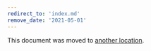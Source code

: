 ```yaml
---
redirect_to: 'index.md'
remove_date: '2021-05-01'
---
```


This document was moved to [another location](index.md).

<!-- This redirect file can be deleted after 2021-05-01. -->
<!-- Before deletion, see: https://docs.gitlab.com/ee/development/documentation/#move-or-rename-a-page -->
